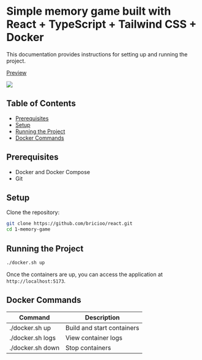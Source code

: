 # Simple memory game built with React + TypeScript + Tailwind CSS + Docker

This documentation provides instructions for setting up and running the project.

<div>
  <a href="https://www.loom.com/share/f6f76bfd70e64538b2c7e88437dd49bb">
    <p>Preview</p>
  </a>
  <a href="https://www.loom.com/share/f6f76bfd70e64538b2c7e88437dd49bb">
    <img
      style="max-width: 300px"
      src="https://cdn.loom.com/sessions/thumbnails/f6f76bfd70e64538b2c7e88437dd49bb-d34f71239a7c760a-full-play.gif"
    />
  </a>
</div>

## Table of Contents

- [Prerequisites](#prerequisites)
- [Setup](#setup)
- [Running the Project](#running-the-project)
- [Docker Commands](#docker-commands)

## Prerequisites

- Docker and Docker Compose
- Git

## Setup

Clone the repository:

```bash
git clone https://github.com/bricioo/react.git
cd 1-memory-game
```

## Running the Project

```bash
./docker.sh up
```

Once the containers are up, you can access the application at `http://localhost:5173`.

## Docker Commands

| Command          | Description                |
| ---------------- | -------------------------- |
| ./docker.sh up   | Build and start containers |
| ./docker.sh logs | View container logs        |
| ./docker.sh down | Stop containers            |
